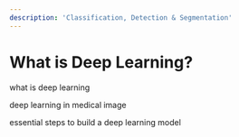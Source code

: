 ```yaml
---
description: 'Classification, Detection & Segmentation'
---
```


# What is Deep Learning?

what is deep learning

deep learning in medical image

essential steps to build a deep learning model



